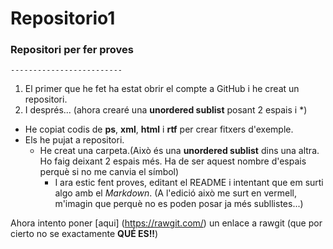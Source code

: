 # Repositorio1
### Repositori per fer proves
    -------------------------

1. El primer que he fet ha estat obrir el compte a GitHub i he creat un repositori.
2. I després... (ahora crearé una **unordered sublist** posant 2 espais i *)
  * He copiat codis de **ps**, **xml**, **html** i **rtf** per crear fitxers d'exemple.
  * Els he pujat a repositori. 
    * He creat una carpeta.(Això és una **unordered sublist** dins una altra. Ho faig deixant 2 espais més.
    Ha de ser aquest nombre d'espais perquè si no me canvia el símbol)
      * I ara estic fent proves, editant el README i intentant que em surti algo amb el *Markdown*. (A l'edició això me
      surt en vermell, m'imagin que perquè no es poden posar ja més subllistes...)
      
Ahora intento poner [aqui] (https://rawgit.com/) un enlace a rawgit (que por cierto no se exactamente **QUÉ ES!!**)
